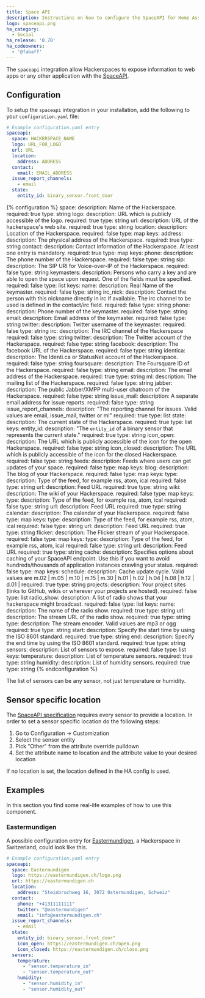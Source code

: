 ```yaml
---
title: Space API
description: Instructions on how to configure the SpaceAPI for Home Assistant.
logo: spaceapi.png
ha_category:
  - Social
ha_release: '0.70'
ha_codeowners:
  - '@fabaff'
---
```


The `spaceapi` integration allow Hackerspaces to expose information to web apps or any other application with the [SpaceAPI](http://spaceapi.net/).

## Configuration

To setup the `spaceapi` integration in your installation, add the following to your `configuration.yaml` file:

```yaml
# Example configuration.yaml entry
spaceapi:
  space: HACKERSPACE_NAME
  logo: URL_FOR_LOGO
  url: URL
  location:
    address: ADDRESS
  contact:
    email: EMAIL_ADDRESS
  issue_report_channels:
    - email
  state:
    entity_id: binary_sensor.front_door
```

{% configuration %}
space:
  description: Name of the Hackerspace.
  required: true
  type: string
logo:
  description: URL which is publicly accessible of the logo.
  required: true
  type: string
url:
  description: URL of the hackerspace's web site.
  required: true
  type: string
location:
  description: Location of the Hackerspace.
  required: false
  type: map
  keys:
    address:
      description: The physical address of the Hackerspace.
      required: true
      type: string
contact:
  description: Contact information of the Hackerspace. At least one entry is mandatory.
  required: true
  type: map
  keys:
    phone:
      description: The phone number of the Hackerspace.
      required: false
      type: string
    sip:
      description: The SIP URI for Voice-over-IP of the Hackerspace.
      required: false
      type: string
    keymasters:
      description: Persons who carry a key and are able to open the space upon request. One of the fields must be specified.
      required: false
      type: list
      keys:
        name:
          description: Real Name of the keymaster.
          required: false
          type: string
        irc_nick:
          description: Contact the person with this nickname directly in irc if available. The irc channel to be used is defined in the contact/irc field.
          required: false
          type: string
        phone:
          description: Phone number of the keymaster.
          required: false
          type: string
        email:
          description: Email address of the keymaster.
          required: false
          type: string
        twitter:
          description: Twitter username of the keymaster.
          required: false
          type: string
    irc:
      description: The IRC channel of the Hackerspace
      required: false
      type: string
    twitter:
      description: The Twitter account of the Hackerspace.
      required: false
      type: string
    facebook:
      description: The facebook URL of the Hackerspace.
      required: false
      type: string
    identica:
      description: The Identi.ca or StatusNet account of the Hackerspace.
      required: false
      type: string
    foursquare:
      description: The Foursquare ID of the Hackerspace.
      required: false
      type: string
    email:
      description: The email address of the Hackerspace.
      required: true
      type: string
    ml:
      description: The mailing list of the Hackerspace.
      required: false
      type: string
    jabber:
      description: The public Jabber/XMPP multi-user chatroom of the Hackerspace.
      required: false
      type: string
    issue_mail:
      description: A separate email address for issue reports.
      required: false
      type: string
issue_report_channels:
  description: "The reporting channel for issues. Valid values are email, issue_mail, twitter or ml"
  required: true
  type: list
state:
  description: The current state of the Hackerspace.
  required: true
  type: list
  keys:
    entity_id:
      description: "The `entity_id` of a binary sensor that represents the current state."
      required: true
      type: string
    icon_open:
      description: The URL which is publicly accessible of the icon for the open Hackerspace.
      required: false
      type: string
    icon_closed:
      description: The URL which is publicly accessible of the icon for the closed Hackerspace.
      required: false
      type: string
feeds:
  description: Feeds where users can get updates of your space.
  required: false
  type: map
  keys:
    blog:
      description: The blog of your Hackerspace.
      required: false
      type: map
      keys:
        type:
          description: Type of the feed, for example rss, atom, ical
          required: false
          type: string
        url:
          description: Feed URL
          required: true
          type: string
    wiki:
      description: The wiki of your Hackerspace.
      required: false
      type: map
      keys:
        type:
          description: Type of the feed, for example rss, atom, ical
          required: false
          type: string
        url:
          description: Feed URL
          required: true
          type: string
    calendar:
      description: The calendar of your Hackerspace.
      required: false
      type: map
      keys:
        type:
          description: Type of the feed, for example rss, atom, ical
          required: false
          type: string
        url:
          description: Feed URL
          required: true
          type: string
    flicker:
      description: The Flicker stream of your Hackerspace.
      required: false
      type: map
      keys:
        type:
          description: Type of the feed, for example rss, atom, ical
          required: false
          type: string
        url:
          description: Feed URL
          required: true
          type: string
cache:
  description: Specifies options about caching of your SpaceAPI endpoint. Use this if you want to avoid hundreds/thousands of application instances crawling your status.
  required: false
  type: map
  keys:
    schedule:
      description: Cache update cycle. Valid values are m.02 | m.05 | m.10 | m.15 | m.30 | h.01 | h.02 | h.04 | h.08 | h.12 | d.01 |
      required: true
      type: string
projects:
  description: Your project sites (links to GitHub, wikis or wherever your projects are hosted).
  required: false
  type: list
radio_show:
  description: A list of radio shows that your hackerspace might broadcast.
  required: false
  type: list
  keys:
    name:
      description: The name of the radio show.
      required: true
      type: string
    url:
      description: The stream URL of the radio show.
      required: true
      type: string
    type:
      description: The stream encoder. Valid values are mp3 or ogg
      required: true
      type: string
    start:
      description: Specify the start time by using the ISO 8601 standard.
      required: true
      type: string
    end:
      description: Specify the end time by using the ISO 8601 standard.
      required: true
      type: string
sensors:
  description: List of sensors to expose.
  required: false
  type: list
  keys:
    temperature:
      description: List of temperature sensors.
      required: true
      type: string
    humidity:
      description: List of humidity sensors.
      required: true
      type: string
{% endconfiguration %}

The list of sensors can be any sensor, not just temperature or humidity.

## Sensor specific location

The [SpaceAPI specification](http://spaceapi.net/documentation) requires every sensor to provide a location.
In order to set a sensor specific location do the following steps:

1. Go to Configuration -> Customization
2. Select the sensor entity
3. Pick "Other" from the attribute override pulldown
4. Set the attribute name to location and the attribute value to your desired location

If no location is set, the location defined in the HA config is used.

## Examples

In this section you find some real-life examples of how to use this component.

### Eastermundigen

A possible configuration entry for [Eastermundigen](https://www.eastermundigen.ch/), a Hackerspace in Switzerland, could look like this.

```yaml
# Example configuration.yaml entry
spaceapi:
  space: Eastermundigen
  logo: https://eastermundigen.ch/logo.png
  url: https://eastermundigen.ch
  location:
    address: "Steinbruchweg 16, 3072 Ostermundigen, Schweiz"
  contact:
    phone: "+41311111111"
    twitter: "@eastermundigen"
    email: "info@eastermundigen.ch"
  issue_report_channels:
    - email
  state:
    entity_id: binary_sensor.front_door"
    icon_open: https://eastermundigen.ch/open.png
    icon_closed: https://eastermundigen.ch/close.png
  sensors:
    temperature:
      - "sensor.temperature_in"
      - "sensor.temperature_out"
    humidity:
      - "sensor.humidity_in"
      - "sensor.humidity_out"
```

